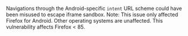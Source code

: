 Navigations through the Android-specific `intent` URL scheme could have been misused to escape iframe sandbox. Note: This issue only affected Firefox for Android. Other operating systems are unaffected. This vulnerability affects Firefox < 85.